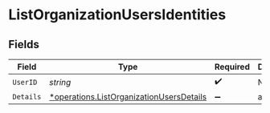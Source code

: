 # ListOrganizationUsersIdentities


## Fields

| Field                                                                                               | Type                                                                                                | Required                                                                                            | Description                                                                                         |
| --------------------------------------------------------------------------------------------------- | --------------------------------------------------------------------------------------------------- | --------------------------------------------------------------------------------------------------- | --------------------------------------------------------------------------------------------------- |
| `UserID`                                                                                            | *string*                                                                                            | :heavy_check_mark:                                                                                  | N/A                                                                                                 |
| `Details`                                                                                           | [*operations.ListOrganizationUsersDetails](../../models/operations/listorganizationusersdetails.md) | :heavy_minus_sign:                                                                                  | arbitrary                                                                                           |